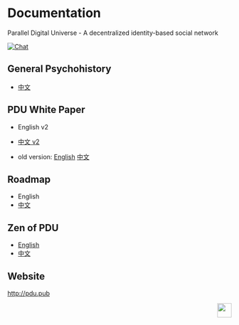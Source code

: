 # Documentation
Parallel Digital Universe - A decentralized identity-based social network

[![Chat](https://img.shields.io/badge/gitter-Docs%20chat-4AB495.svg)](https://gitter.im/pdupub/Welcome)

## General Psychohistory
- [中文](zh-CN/GeneralPsychohistory.md)

## PDU White Paper
- English v2
- [中文 v2](zh-CN/WhitePaperV2.md) 

- old version: [English](WhitePaperV1.md) [中文](zh-CN/WhitePaperV1.md)

## Roadmap
- English
- [中文](zh-CN/Roadmap.md)

## Zen of PDU
- [English](Zen.md)
- [中文](zh-CN/Zen.md) 

## Website
http://pdu.pub



<a href="https://pdu.pub"><img height="32" align="right" src="https://pdu.pub/images/icon.svg"></a>
